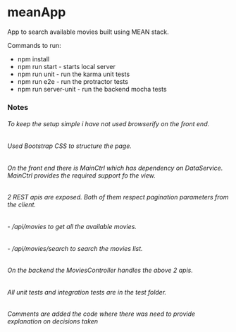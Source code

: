 # meanApp
App to search available movies built using MEAN stack.

Commands to run:
- npm install
- npm run start - starts local server
- npm run unit - run the karma unit tests
- npm run e2e - run the protractor tests 
- npm run server-unit - run the backend mocha tests



### Notes

###### To keep the setup simple i have not used browserify on the front end.
###### Used Bootstrap CSS to structure the page.
###### On the front end there is MainCtrl which has dependency on DataService. MainCtrl provides the required support fo the view.
###### 2 REST apis are exposed. Both of them respect pagination parameters from the client.
###### - /api/movies to get all the available movies.
###### - /api/movies/search to search the movies list.
###### On the backend the MoviesController handles the above 2 apis.
###### All unit tests and integration tests are in the test folder.
###### Comments are added the code where there was need to provide explanation on decisions taken

